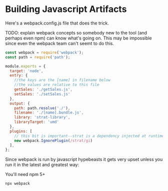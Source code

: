 # Building Javascript Artifacts

Here's a webpack.config.js file that does the trick.

TODO: explain webpack concepts so somebody new to the tool (and perhaps even npm) can know what's going on.  This may be impossible since even the webpack team can't seemt to do this.

```js
const webpack = require('webpack');
const path = require('path');

module.exports = {
  target: 'node',
  entry: {
    //the keys are the [name] in filename below
    //the values are relative to this file
    getSales: './getSales.js',
    setSales: './setSales.js'
  },
  output: {
    path: path.resolve('./'),
    filename: './[name].bundle.js',
    library: 'strat-library',
    libraryTarget: 'umd'
  },
  plugins: [
    // this bit is important--strat is a dependency injected at runtime
    new webpack.IgnorePlugin(/strat/gi)
  ],
};
```

Since webpack is run by javascript hypebeasts it gets very upset unless you run it in the latest and greatest way:

You'll need npm 5+

```sh
npx webpack
```
